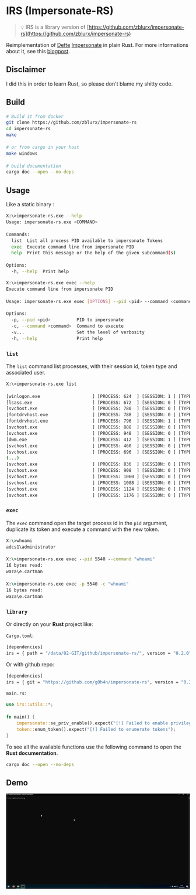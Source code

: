 # IRS (Impersonate-RS)

> 💡 IRS is a library version of [https://github.com/zblurx/impersonate-rs](https://github.com/zblurx/impersonate-rs)

Reimplementation of [Defte](https://twitter.com/Defte_) [Impersonate](https://github.com/sensepost/impersonate) in plain Rust. For more informations about it, see this [blogpost](https://sensepost.com/blog/2022/abusing-windows-tokens-to-compromise-active-directory-without-touching-lsass/).

## Disclaimer

I did this in order to learn Rust, so please don't blame my shitty code.

## Build

```bash
# Build it from docker
git clone https://github.com/zblurx/impersonate-rs
cd impersonate-rs
make

# or from cargo in your host
make windows

# build documentation
cargo doc --open --no-deps
```

## Usage

Like a static binary :

```bash
X:\>impersonate-rs.exe --help
Usage: impersonate-rs.exe <COMMAND>

Commands:
  list  List all process PID available to impersonate Tokens
  exec  Execute command line from impersonate PID
  help  Print this message or the help of the given subcommand(s)

Options:
  -h, --help  Print help
```

```bash
X:\>impersonate-rs.exe exec --help
Execute command line from impersonate PID

Usage: impersonate-rs.exe exec [OPTIONS] --pid <pid> --command <command>

Options:
  -p, --pid <pid>          PID to impersonate
  -c, --command <command>  Command to execute
  -v...                    Set the level of verbosity
  -h, --help               Print help
```

### `list`

The `list` command list processes, with their session id, token type and associated user.
```bash
X:\>impersonate-rs.exe list
                  
[winlogon.exe                    ] [PROCESS: 624  ] [SESSION: 1 ] [TYPE: Primary] [System] [USER: AUTORITE NT\Système         ]
[lsass.exe                       ] [PROCESS: 672  ] [SESSION: 0 ] [TYPE: Primary] [System] [USER: AUTORITE NT\Système         ]
[svchost.exe                     ] [PROCESS: 780  ] [SESSION: 0 ] [TYPE: Primary] [System] [USER: AUTORITE NT\Système         ]
[fontdrvhost.exe                 ] [PROCESS: 788  ] [SESSION: 0 ] [TYPE: Primary] [Low   ] [USER: Font Driver Host\UMFD-0     ]
[fontdrvhost.exe                 ] [PROCESS: 796  ] [SESSION: 1 ] [TYPE: Primary] [Low   ] [USER: Font Driver Host\UMFD-1     ]
[svchost.exe                     ] [PROCESS: 888  ] [SESSION: 0 ] [TYPE: Primary] [System] [USER: AUTORITE NT\SERVICE RÉSEAU  ]
[svchost.exe                     ] [PROCESS: 948  ] [SESSION: 0 ] [TYPE: Primary] [System] [USER: AUTORITE NT\Système         ]
[dwm.exe                         ] [PROCESS: 412  ] [SESSION: 1 ] [TYPE: Primary] [System] [USER: Window Manager\DWM-1        ]
[svchost.exe                     ] [PROCESS: 460  ] [SESSION: 0 ] [TYPE: Primary] [System] [USER: AUTORITE NT\Système         ]
[svchost.exe                     ] [PROCESS: 696  ] [SESSION: 0 ] [TYPE: Primary] [System] [USER: AUTORITE NT\SERVICE LOCAL   ]
(...)
[svchost.exe                     ] [PROCESS: 836  ] [SESSION: 0 ] [TYPE: Primary] [System] [USER: AUTORITE NT\SERVICE LOCAL   ]
[svchost.exe                     ] [PROCESS: 908  ] [SESSION: 0 ] [TYPE: Primary] [System] [USER: AUTORITE NT\SERVICE LOCAL   ]
[svchost.exe                     ] [PROCESS: 1060 ] [SESSION: 0 ] [TYPE: Primary] [System] [USER: AUTORITE NT\SERVICE LOCAL   ]
[svchost.exe                     ] [PROCESS: 1088 ] [SESSION: 0 ] [TYPE: Primary] [System] [USER: AUTORITE NT\SERVICE LOCAL   ]
[svchost.exe                     ] [PROCESS: 1124 ] [SESSION: 0 ] [TYPE: Primary] [System] [USER: AUTORITE NT\Système         ]
[svchost.exe                     ] [PROCESS: 1176 ] [SESSION: 0 ] [TYPE: Primary] [System] [USER: AUTORITE NT\Système         ]
```

### `exec`

The `exec` command open the target process id in the `pid` argument, duplicate its token and execute a command with the new token.

```cmd
X:\>whoami
adcs1\administrator

X:\>impersonate-rs.exe exec --pid 5540 --command "whoami"
16 bytes read:
waza\e.cartman

X:\>impersonate-rs.exe exec -p 5540 -c "whoami"
16 bytes read:
waza\e.cartman 
```

### `library`

Or directly on your **Rust** project like:

```Cargo.toml```:

```bash
[dependencies]
irs = { path = "/data/02-GIT/github/impersonate-rs/", version = "0.2.0" }
```

Or with github repo:

```bash
[dependencies]
irs = { git = "https://github.com/g0h4n/impersonate-rs", version = "0.2.0" }
```

```main.rs```:

```rust
use irs::utils::*;

fn main() {
    impersonate::se_priv_enable().expect("[!] Failed to enable privileges");
    token::enum_token().expect("[!] Failed to enumerate tokens");
}
```

To see all the available functions use the following command to open the **Rust documentation**.

```bash
cargo doc --open --no-deps
```

## Demo

![](./img/demo.gif)